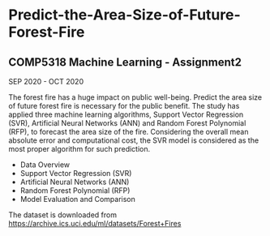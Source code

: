 # Predict-the-Area-Size-of-Future-Forest-Fire
## COMP5318 Machine Learning - Assignment2
SEP 2020 - OCT 2020


The forest fire has a huge impact on public well-being. Predict the area size of future forest fire is necessary for the public benefit. The study has applied three machine learning algorithms, Support Vector Regression (SVR), Artificial Neural Networks (ANN) and Random Forest Polynomial (RFP), to forecast the area size of the fire. Considering the overall mean absolute error and computational cost, the SVR model is considered as the most proper algorithm for such prediction.


* Data Overview
* Support Vector Regression (SVR)
* Artificial Neural Networks (ANN)
* Random Forest Polynomial (RFP)
* Model Evaluation and Comparison

The dataset is downloaded from https://archive.ics.uci.edu/ml/datasets/Forest+Fires
